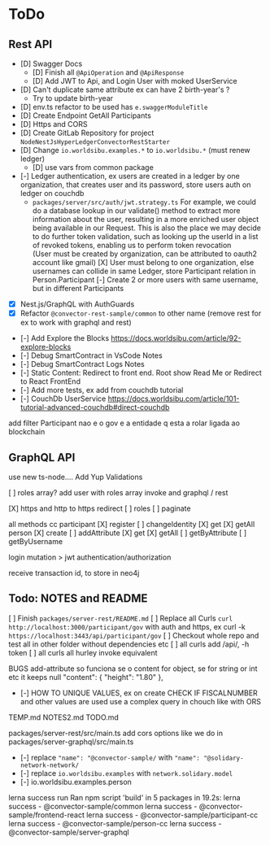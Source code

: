 # ToDo

## Rest API

- [D] Swagger Docs
  - [D] Finish all `@ApiOperation` and `@ApiResponse`
  - [D] Add JWT to Api, and Login User with moked UserService
- [D] Can't duplicate same attribute ex can have 2 birth-year's ?
  - Try to update birth-year
- [D] env.ts refactor to be used has `e.swaggerModuleTitle`
- [D] Create Endpoint GetAll Participants
- [D] Https and CORS
- [D] Create GitLab Repository for project `NodeNestJsHyperLedgerConvectorRestStarter`
- [D] Change `io.worldsibu.examples.*` to `io.worldsibu.*` (must renew ledger)
  - [D] use vars from common package
- [-] Ledger authentication, ex users are created in a ledger by one organization, that creates user and its password, store users auth on ledger on couchdb
  - `packages/server/src/auth/jwt.strategy.ts` For example, we could do a database lookup in our validate() method to extract more information about the user, resulting in a more enriched user object being available in our Request. This is also the place we may decide to do further token validation, such as looking up the userId in a list of revoked tokens, enabling us to perform token revocation  
  (User must be created by organization, can be attributed to oauth2 account like gmail)
  [X] User must belong to one organization, else usernames can collide in same Ledger, store Participant relation in Person.Participant
    [-] Create 2 or more users with same username, but in different Participants
- [X] Nest.js/GraphQL with AuthGuards
- [X] Refactor `@convector-rest-sample/common` to other name (remove rest for ex to work with graphql and rest)

- [-] Add Explore the Blocks <https://docs.worldsibu.com/article/92-explore-blocks>
- [-] Debug SmartContract in VsCode Notes
- [-] Debug SmartContract Logs Notes
- [-] Static Content: Redirect to front end. Root show Read Me or Redirect to React FrontEnd
- [-] Add more tests, ex add from couchdb tutorial
- [-] CouchDb UserService <https://docs.worldsibu.com/article/101-tutorial-advanced-couchdb#direct-couchdb>

add filter Participant
nao e o gov e a entidade q esta a rolar ligada ao blockchain

## GraphQL API

use new ts-node....
Add Yup Validations

[ ] roles array?
  add user with roles array
  invoke and graphql / rest

[X] https and http to https redirect
[ ] roles
[ ] paginate

all methods cc
  participant
    [X] register
    [ ] changeIdentity
    [X] get
    [X] getAll
  person
    [X] create
    [ ] addAttribute
    [X] get
    [X] getAll
    [ ] getByAttribute
    [ ] getByUsername
  
login mutation > jwt
authentication/authorization

receive transaction id, to store in neo4j

## Todo: NOTES and README

[ ] Finish `packages/server-rest/README.md`
[ ] Replace all Curls `curl http://localhost:3000/participant/gov` with auth and https, ex curl -k `https://localhost:3443/api/participant/gov`
[ ] Checkout whole repo and test all in other folder without dependencies etc
[ ] all curls add /api/, -h token 
[ ] all curls all hurley invoke equivalent

BUGS
add-attribute so funciona se o content for object, se for string or int etc it keeps null
      "content": {
        "height": "1.80"
      },


- [-] HOW TO UNIQUE VALUES, ex on create CHECK IF FISCALNUMBER and other values are used
use a complex query in chouch like with ORS


TEMP.md
NOTES2.md
TODO.md


packages/server-rest/src/main.ts
add cors options like we do in
packages/server-graphql/src/main.ts


- [-] replace `"name": "@convector-sample/` with `"name": "@solidary-network-network/`
- [-] replace `io.worldsibu.examples` with `network.solidary.model`
- [-] io.worldsibu.examples.person

lerna success run Ran npm script 'build' in 5 packages in 19.2s:
lerna success - @convector-sample/common
lerna success - @convector-sample/frontend-react
lerna success - @convector-sample/participant-cc
lerna success - @convector-sample/person-cc
lerna success - @convector-sample/server-graphql
